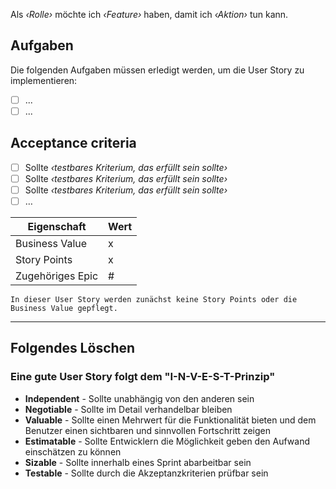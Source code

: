 Als *‹Rolle›* möchte ich *‹Feature›* haben, damit ich *‹Aktion›* tun kann.

## Aufgaben
Die folgenden Aufgaben müssen erledigt werden, um die User Story zu implementieren:
- [ ] ...
- [ ] ...

## Acceptance criteria

- [ ] Sollte *‹testbares Kriterium, das erfüllt sein sollte›*
- [ ] Sollte *‹testbares Kriterium, das erfüllt sein sollte›*
- [ ] Sollte *‹testbares Kriterium, das erfüllt sein sollte›*
- [ ] …

| Eigenschaft       | Wert   |
| -----------       | ----   |
| Business Value    | x      |
| Story Points      | x      |
| Zugehöriges Epic  | #      |

`In dieser User Story werden zunächst keine Story Points oder die Business Value gepflegt.`
___
## Folgendes Löschen
### Eine gute User Story folgt dem "I-N-V-E-S-T-Prinzip"

* **Independent** - Sollte unabhängig von den anderen sein
* **Negotiable** - Sollte im Detail verhandelbar bleiben
* **Valuable** - Sollte einen Mehrwert für die Funktionalität bieten und dem Benutzer einen sichtbaren und sinnvollen Fortschritt zeigen
* **Estimatable** - Sollte Entwicklern die Möglichkeit geben den Aufwand einschätzen zu können
* **Sizable** - Sollte innerhalb eines Sprint abarbeitbar sein
* **Testable** - Sollte durch die Akzeptanzkriterien prüfbar sein

